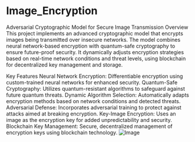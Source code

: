 # Image_Encryption
Adversarial Cryptographic Model for Secure Image Transmission
Overview
This project implements an advanced cryptographic model that encrypts images being transmitted over insecure networks. The model combines neural network-based encryption with quantum-safe cryptography to ensure future-proof security. It dynamically adjusts encryption strategies based on real-time network conditions and threat levels, using blockchain for decentralized key management and storage.

Key Features
Neural Network Encryption: Differentiable encryption using custom-trained neural networks for enhanced security.
Quantum-Safe Cryptography: Utilizes quantum-resistant algorithms to safeguard against future quantum threats.
Dynamic Algorithm Selection: Automatically adapts encryption methods based on network conditions and detected threats.
Adversarial Defense: Incorporates adversarial training to protect against attacks aimed at breaking encryption.
Key-Image Encryption: Uses an image as the encryption key for added unpredictability and security.
Blockchain Key Management: Secure, decentralized management of encryption keys using blockchain technology.
![Image](https://github.com/user-attachments/assets/2141d59a-9541-4866-8a7c-3c11c385f445)
